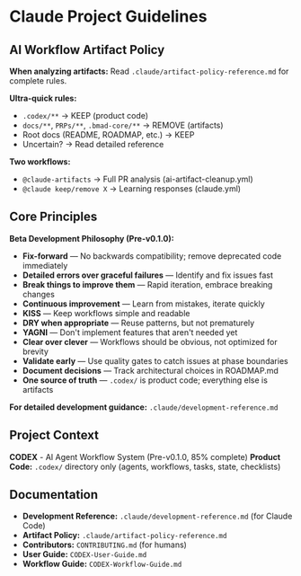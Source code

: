 # Claude Project Guidelines

## AI Workflow Artifact Policy

**When analyzing artifacts:** Read `.claude/artifact-policy-reference.md` for complete rules.

**Ultra-quick rules:**
- `.codex/**` → KEEP (product code)
- `docs/**`, `PRPs/**`, `.bmad-core/**` → REMOVE (artifacts)
- Root docs (README, ROADMAP, etc.) → KEEP
- Uncertain? → Read detailed reference

**Two workflows:**
- `@claude-artifacts` → Full PR analysis (ai-artifact-cleanup.yml)
- `@claude keep/remove X` → Learning responses (claude.yml)

## Core Principles

**Beta Development Philosophy (Pre-v0.1.0):**

- **Fix-forward** — No backwards compatibility; remove deprecated code immediately
- **Detailed errors over graceful failures** — Identify and fix issues fast
- **Break things to improve them** — Rapid iteration, embrace breaking changes
- **Continuous improvement** — Learn from mistakes, iterate quickly
- **KISS** — Keep workflows simple and readable
- **DRY when appropriate** — Reuse patterns, but not prematurely
- **YAGNI** — Don't implement features that aren't needed yet
- **Clear over clever** — Workflows should be obvious, not optimized for brevity
- **Validate early** — Use quality gates to catch issues at phase boundaries
- **Document decisions** — Track architectural choices in ROADMAP.md
- **One source of truth** — `.codex/` is product code; everything else is artifacts

**For detailed development guidance:** `.claude/development-reference.md`

## Project Context

**CODEX** - AI Agent Workflow System (Pre-v0.1.0, 85% complete)
**Product Code:** `.codex/` directory only (agents, workflows, tasks, state, checklists)

## Documentation

- **Development Reference:** `.claude/development-reference.md` (for Claude Code)
- **Artifact Policy:** `.claude/artifact-policy-reference.md`
- **Contributors:** `CONTRIBUTING.md` (for humans)
- **User Guide:** `CODEX-User-Guide.md`
- **Workflow Guide:** `CODEX-Workflow-Guide.md`
